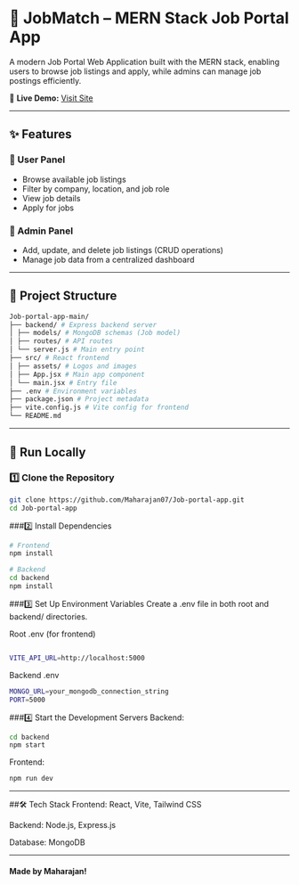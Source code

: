# 💼 JobMatch – MERN Stack Job Portal App

A modern Job Portal Web Application built with the MERN stack, enabling users to browse job listings and apply, while admins can manage job postings efficiently.

🔗 **Live Demo:** [Visit Site](https://cybermindsjob.netlify.app/)

---

## ✨ Features

### 👤 User Panel
- Browse available job listings
- Filter by company, location, and job role
- View job details
- Apply for jobs

### 🔐 Admin Panel
- Add, update, and delete job listings (CRUD operations)
- Manage job data from a centralized dashboard

---

## 📁 Project Structure
 ```bash
Job-portal-app-main/
├── backend/ # Express backend server
│ ├── models/ # MongoDB schemas (Job model)
│ ├── routes/ # API routes
│ └── server.js # Main entry point
├── src/ # React frontend
│ ├── assets/ # Logos and images
│ ├── App.jsx # Main app component
│ └── main.jsx # Entry file
├── .env # Environment variables
├── package.json # Project metadata
├── vite.config.js # Vite config for frontend
└── README.md
```

---

## 🚀 Run Locally

### 1️⃣ Clone the Repository

```bash
git clone https://github.com/Maharajan07/Job-portal-app.git
cd Job-portal-app
```
###2️⃣ Install Dependencies
```bash
# Frontend
npm install

# Backend
cd backend
npm install
```
###3️⃣ Set Up Environment Variables
Create a .env file in both root and backend/ directories.

Root .env (for frontend)
```bash

VITE_API_URL=http://localhost:5000
```
Backend .env
```bash
MONGO_URL=your_mongodb_connection_string
PORT=5000
```
###4️⃣ Start the Development Servers
Backend:
```bash
cd backend
npm start
```
Frontend:
```bash
npm run dev
```
---
##🛠 Tech Stack
Frontend: React, Vite, Tailwind CSS

Backend: Node.js, Express.js

Database: MongoDB

---

#### Made by Maharajan!
